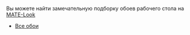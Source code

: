 <!--
.. link:
.. description:
.. tags: Backgrounds
.. date: 2014-02-24 17:32:07
.. title: Backgrounds
.. slug: backgrounds
-->

Вы можете найти замечательную подборку обоев рабочего стола на [MATE-Look](https://www.mate-look.org)

  * [Все обои](https://www.mate-look.org/browse/cat/359)


